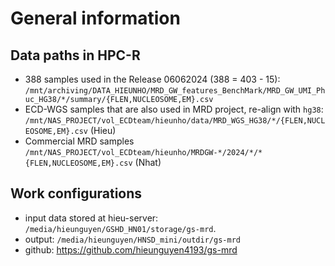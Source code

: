 # General information

## Data paths in HPC-R

- 388 samples used in the Release 06062024 (388 = 403 - 15): `/mnt/archiving/DATA_HIEUNHO/MRD_GW_features_BenchMark/MRD_GW_UMI_Phuc_HG38/*/summary/{FLEN,NUCLEOSOME,EM}.csv`
- ECD-WGS samples that are also used in MRD project, re-align with `hg38`: `/mnt/NAS_PROJECT/vol_ECDteam/hieunho/data/MRD_WGS_HG38/*/{FLEN,NUCLEOSOME,EM}.csv` (Hieu)
- Commercial MRD samples `/mnt/NAS_PROJECT/vol_ECDteam/hieunho/MRDGW-*/2024/*/*{FLEN,NUCLEOSOME,EM}.csv` (Nhat) 

## Work configurations

- input data stored at hieu-server: `/media/hieunguyen/GSHD_HN01/storage/gs-mrd`. 
- output: `/media/hieunguyen/HNSD_mini/outdir/gs-mrd`
- github: https://github.com/hieunguyen4193/gs-mrd 